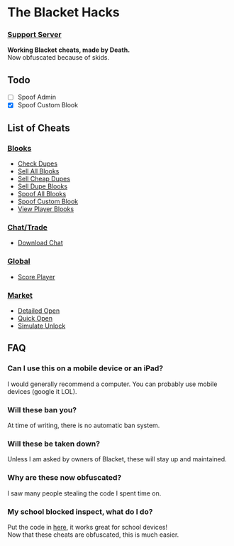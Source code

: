 # The Blacket Hacks
### [Support Server](https://discord.gg/BJCms66bcu)

**Working Blacket cheats, made by Death.**<br>
Now obfuscated because of skids.

## Todo

- [ ] Spoof Admin
- [x] Spoof Custom Blook

## List of Cheats

### [Blooks](blooks/)
 * [Check Dupes](blooks/checkDupes.js)<br>
 * [Sell All Blooks](blooks/sellAllBlooks.js)<br>
 * [Sell Cheap Dupes](blooks/sellCheapDupes.js)<br>
 * [Sell Dupe Blooks](blooks/sellDupeBlooks.js)<br>
 * [Spoof All Blooks](blooks/spoofAllBlooks.js)<br>
 * [Spoof Custom Blook](blooks/spoofCustomBlook.js)<br>
 * [View Player Blooks](blooks/viewPlayerBlooks.js)<br>

### [Chat/Trade](chat-trade/)
 * [Download Chat](chat-trade/downloadChat.js)<br>

### [Global](global/)
 * [Score Player](global/scorePlayer.js)<br>

### [Market](market/)
 * [Detailed Open](market/detailedOpen.js)<br>
 * [Quick Open](market/quickOpen.js)<br>
 * [Simulate Unlock](market/simulateUnlock.js)<br>
 
## FAQ

### Can I use this on a mobile device or an iPad?
I would generally recommend a computer. You can probably use mobile devices (google it LOL).<br>

### Will these ban you?
At time of writing, there is no automatic ban system.<br>

### Will these be taken down?
Unless I am asked by owners of Blacket, these will stay up and maintained.<br>

### Why are these now obfuscated?
I saw many people stealing the code I spent time on.

### My school blocked inspect, what do I do?
Put the code in [here](https://caiorss.github.io/bookmarklet-maker/), it works great for school devices!<br>
Now that these cheats are obfuscated, this is much easier.
